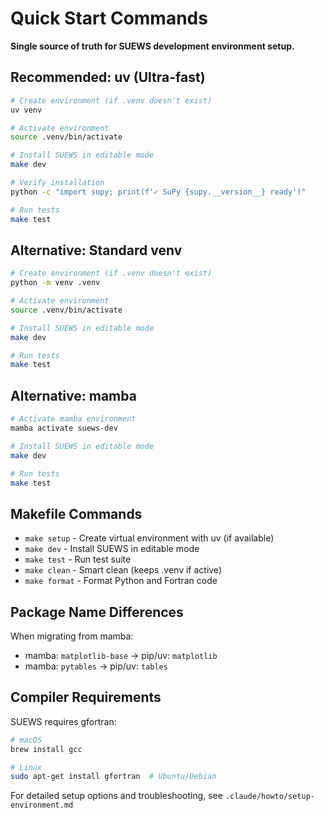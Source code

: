 # Quick Start Commands

**Single source of truth for SUEWS development environment setup.**

## Recommended: uv (Ultra-fast)

```bash
# Create environment (if .venv doesn't exist)
uv venv

# Activate environment
source .venv/bin/activate

# Install SUEWS in editable mode
make dev

# Verify installation
python -c "import supy; print(f'✓ SuPy {supy.__version__} ready')"

# Run tests
make test
```

## Alternative: Standard venv

```bash
# Create environment (if .venv doesn't exist)
python -m venv .venv

# Activate environment
source .venv/bin/activate

# Install SUEWS in editable mode
make dev

# Run tests
make test
```

## Alternative: mamba

```bash
# Activate mamba environment
mamba activate suews-dev

# Install SUEWS in editable mode
make dev

# Run tests
make test
```

## Makefile Commands

- `make setup` - Create virtual environment with uv (if available)
- `make dev` - Install SUEWS in editable mode
- `make test` - Run test suite
- `make clean` - Smart clean (keeps .venv if active)
- `make format` - Format Python and Fortran code

## Package Name Differences

When migrating from mamba:
- mamba: `matplotlib-base` → pip/uv: `matplotlib`
- mamba: `pytables` → pip/uv: `tables`

## Compiler Requirements

SUEWS requires gfortran:
```bash
# macOS
brew install gcc

# Linux
sudo apt-get install gfortran  # Ubuntu/Debian
```

For detailed setup options and troubleshooting, see `.claude/howto/setup-environment.md`
